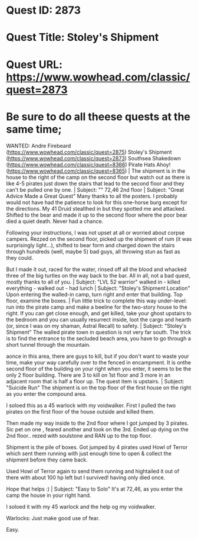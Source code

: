 # Quest ID: 2873
# Quest Title: Stoley's Shipment
# Quest URL: https://www.wowhead.com/classic/quest=2873
# Be sure to do all theese quests at the same time;

WANTED: Andre Firebeard (https://www.wowhead.com/classic/quest=2875)
Stoley's Shipment (https://www.wowhead.com/classic/quest=2873)
Southsea Shakedown (https://www.wowhead.com/classic/quest=8366)
Pirate Hats Ahoy! (https://www.wowhead.com/classic/quest=8365) | The shipment is in the house to the right of the camp on the second floor but watch out as there is like 4-5 pirates just down the stairs that lead to the second floor and they can't be pulled one by one. | Subject: "<Blank>"
72,46 2nd floor | Subject: "Great Advice Made a Great Quest"
Many thanks to all the posters. I probably would not have had the patience to look for this one-horse burg except for the directions. My 41 Druid stealthed in but they spotted me and attacked. Shifted to the bear and made it up to the second floor where the poor bear died a quiet death. Never had a chance.

Following your instructions, I was not upset at all or worried about corpse campers. Rezzed on the second floor, picked up the shipment of rum (it was surprisingly light...), shifted to bear form and charged down the stairs through hundreds (well, maybe 5) bad guys, all throwing stun as fast as they could.

But I made it out, raced for the water, rinsed off all the blood and whacked three of the big turtles on the way back to the bar. All in all, not a bad quest, mostly thanks to all of you. | Subject: "LVL 52 warrior"
walked in - killed everything - walked out - had lunch | Subject: "Stoley's Shipment Location"
Upon entering the walled-in camp, turn right and enter that building. Top floor, examine the boxes. | Fun little trick to complete this way under-level: run into the pirate camp and make a beeline for the two-story house to the right. If you can get close enough, and get killed, take your ghost upstairs to the bedroom and you can usually resurrect inside, loot the cargo and hearth (or, since I was on my shaman, Astral Recall) to safety. | Subject: "Stoley's Shipment"
The walled pirate town in question is not very far south. The trick is to find the entrance to the secluded beach area, you have to go through a short tunnel through the mountain.

aonce in this area, there are guys to kill, but if you don't want to waste your time, make your way carefully over to the fenced in encampment. It is onthe second floor of the building on your right when you enter, it seems to be the only 2 floor building. There are 3 to kill on 1st floor and 3 more in an adjacent room that is half a floor up. The quest item is upstairs. | Subject: "Suicide Run"
The shipment is on the top floor of the first house on the right as you enter the compound area.

I soloed this as a 45 warlock with my voidwalker.
First I pulled the two pirates on the first floor of the house outside and killed them.

Then made my way inside to the 2nd floor where I got jumped by 3 pirates. Sic pet on one , feared another and took on the 3rd. Ended up dying on the 2nd floor.. rezed with soulstone and RAN up to the top floor.

Shipment is the pile of boxes. Got jumped by 4 pirates used Howl of Terror which sent them running with just enough time to open & collect the shipment before they came back.

Used Howl of Terror again to send them running and hightailed it out of there with about 100 hp left but I survived! having only died once.

Hope that helps :) | Subject: "Easy to Solo"
It's at 72,46, as you enter the camp the house in your right hand.

I soloed it with my 45 warlock and the help og my voidwalker.

Warlocks: Just make good use of fear.

Easy.